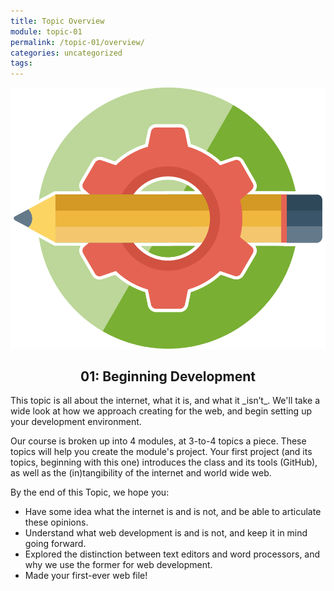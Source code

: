 ```yaml
---
title: Topic Overview
module: topic-01
permalink: /topic-01/overview/
categories: uncategorized
tags:
---
```


<img src="../img/assignment-01.svg" alt="" title="Assignment 1: My First README" class="overview-img" />

<h2 style="text-align: center;">01: Beginning Development</h2>
This topic is all about the internet, what it is, and what it _isn’t_. We'll take a wide look at how we approach creating for the web, and begin setting up your development environment.

Our course is broken up into 4 modules, at 3-to-4 topics a piece. These topics will help you create the module's project. Your first project (and its topics, beginning with this one) introduces the class and its tools (GitHub), as well as the (in)tangibility of the internet and world wide web.

By the end of this Topic, we hope you:
- Have some idea what the internet is and is not, and be able to articulate these opinions.
- Understand what web development is and is not, and keep it in mind going forward.
- Explored the distinction between text editors and word processors, and why we use the former for web development.
- Made your first-ever web file!
